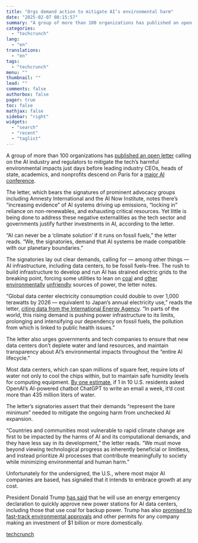 ```yaml
---
title: "Orgs demand action to mitigate AI’s environmental harm"
date: "2025-02-07 08:15:57"
summary: "A group of more than 100 organizations has published an open letter calling on the AI industry and regulators to mitigate the tech’s harmful environmental impacts just days before leading industry CEOs, heads of state, academics, and nonprofits descend on Paris for a major AI conference. The letter, which bears..."
categories:
  - "techcrunch"
lang:
  - "en"
translations:
  - "en"
tags:
  - "techcrunch"
menu: ""
thumbnail: ""
lead: ""
comments: false
authorbox: false
pager: true
toc: false
mathjax: false
sidebar: "right"
widgets:
  - "search"
  - "recent"
  - "taglist"
---
```


A group of more than 100 organizations has [published an open letter](https://greenscreen.network/en/blog/within-bounds-limiting-ai-environmental-impact/) calling on the AI industry and regulators to mitigate the tech’s harmful environmental impacts just days before leading industry CEOs, heads of state, academics, and nonprofits descend on Paris for a [major AI conference](https://www.elysee.fr/en/sommet-pour-l-action-sur-l-ia).

The letter, which bears the signatures of prominent advocacy groups including Amnesty International and the AI Now Institute, notes there’s “increasing evidence” of AI systems driving up emissions, “locking in” reliance on non-renewables, and exhausting critical resources. Yet little is being done to address these negative externalities as the tech sector and governments justify further investments in AI, according to the letter.

“AI can never be a ‘climate solution’ if it runs on fossil fuels,” the letter reads. “We, the signatories, demand that AI systems be made compatible with our planetary boundaries.”

The signatories lay out clear demands, calling for — among other things — AI infrastructure, including data centers, to be fossil fuels-free. The rush to build infrastructure to develop and run AI has strained electric grids to the breaking point, forcing some utilities to lean on [coal](https://www.theregister.com/2024/10/14/ai_datacenters_coal/) and [other environmentally](https://www.wpr.org/news/microsoft-to-use-diesel-fired-generators-as-backup-power-for-data-centers) [unfriendly](https://capitalandmain.com/as-california-ai-data-centers-grow-so-does-dirty-energy) sources of power, the letter notes.

“Global data center electricity consumption could double to over 1,000 terawatts by 2026 — equivalent to Japan’s annual electricity use,” reads the letter, [citing data from the International Energy Agency](https://www.datacenterdynamics.com/en/news/global-data-center-electricity-use-to-double-by-2026-report/). “In parts of the world, this rising demand is pushing power infrastructure to its limits, prolonging and intensifying our dependency on fossil fuels, the pollution from which is linked to public health issues.”

The letter also urges governments and tech companies to ensure that new data centers don’t deplete water and land resources, and maintain transparency about AI’s environmental impacts throughout the “entire AI lifecycle.”

Most data centers, which can span millions of square feet, require lots of water not only to cool the chips within, but to maintain safe humidity levels for computing equipment. [By one estimate](https://fortune.com/article/how-much-water-does-ai-use/), if 1 in 10 U.S. residents asked OpenAI’s AI-powered chatbot ChatGPT to write an email a week, it’d cost more than 435 million liters of water.

The letter’s signatories assert that their demands “represent the bare minimum” needed to mitigate the ongoing harm from unchecked AI expansion.

“Countries and communities most vulnerable to rapid climate change are first to be impacted by the harms of AI and its computational demands, and they have less say in its development,” the letter reads. “We must move beyond viewing technological progress as inherently beneficial or limitless, and instead prioritize AI processes that contribute meaningfully to society while minimizing environmental and human harm.”

Unfortunately for the undersigned, the U.S., where most major AI companies are based, has signaled that it intends to embrace growth at any cost.

President Donald Trump [has said](https://thehill.com/policy/energy-environment/5103917-trump-ai-power-centers-energy-emergency-declaration/) that he will use an energy emergency declaration to quickly approve new power stations for AI data centers, including those that use coal for backup power. Trump has also [promised to fast-track environmental approvals](https://www.cnbc.com/2024/12/10/trump-vows-fully-expedited-permits-for-1-billion-investments-in-us.html) and other permits for any company making an investment of $1 billion or more domestically.

[techcrunch](https://techcrunch.com/2025/02/06/orgs-demand-action-to-mitigate-ais-environmental-harm/)
